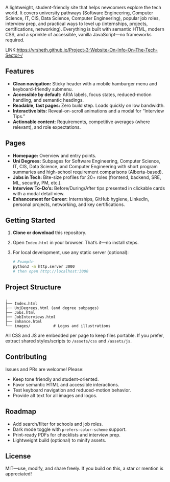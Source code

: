 A lightweight, student-friendly site that helps newcomers explore the tech world. It covers university pathways (Software Engineering, Computer Science, IT, CIS, Data Science, Computer Engineering), popular job roles, interview prep, and practical ways to level up (internships, projects, certifications, networking). Everything is built with semantic HTML, modern CSS, and a sprinkle of accessible, vanilla JavaScript—no frameworks required.

LINK:https://vrsheth.github.io/Project-3-Website-On-Info-On-The-Tech-Sector-/

## Features

* **Clean navigation:** Sticky header with a mobile hamburger menu and keyboard-friendly submenu.
* **Accessible by default:** ARIA labels, focus states, reduced-motion handling, and semantic headings.
* **Readable, fast pages:** Zero build step. Loads quickly on low bandwidth.
* **Interactive bits:** Reveal-on-scroll animations and a modal for “Interview Tips.”
* **Actionable content:** Requirements, competitive averages (where relevant), and role expectations.

## Pages

* **Homepage:** Overview and entry points.
* **Uni Degrees:** Subpages for Software Engineering, Computer Science, IT, CIS, Data Science, and Computer Engineering with short program summaries and high-school requirement comparisons (Alberta-based).
* **Jobs in Tech:** Bite-size profiles for 20+ roles (frontend, backend, SRE, ML, security, PM, etc.).
* **Interview To-Do’s:** Before/During/After tips presented in clickable cards with a modal detail view.
* **Enhancement for Career:** Internships, GitHub hygiene, LinkedIn, personal projects, networking, and key certifications.

## Getting Started

1. **Clone or download** this repository.
2. Open `Index.html` in your browser. That’s it—no install steps.
3. For local development, use any static server (optional):

   ```bash
   # Example
   python3 -m http.server 3000
   # then open http://localhost:3000
   ```

## Project Structure

```
.
├── Index.html
├── UniDegrees.html (and degree subpages)
├── Jobs.html
├── JobInterviews.html
├── Enhance.html
└── images/          # Logos and illustrations
```

All CSS and JS are embedded per page to keep files portable. If you prefer, extract shared styles/scripts to `/assets/css` and `/assets/js`.

## Contributing

Issues and PRs are welcome! Please:

* Keep tone friendly and student-oriented.
* Favor semantic HTML and accessible interactions.
* Test keyboard navigation and reduced-motion behavior.
* Provide alt text for all images and logos.

## Roadmap

* Add search/filter for schools and job roles.
* Dark mode toggle with `prefers-color-scheme` support.
* Print-ready PDFs for checklists and interview prep.
* Lightweight build (optional) to minify assets.

## License

MIT—use, modify, and share freely. If you build on this, a star or mention is appreciated!

